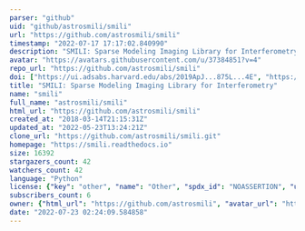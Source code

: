 ```yaml
---
parser: "github"
uid: "github/astrosmili/smili"
url: "https://github.com/astrosmili/smili"
timestamp: "2022-07-17 17:17:02.840990"
description: "SMILI: Sparse Modeling Imaging Library for Interferometry"
avatar: "https://avatars.githubusercontent.com/u/37384851?v=4"
repo_url: "https://github.com/astrosmili/smili"
doi: ["https://ui.adsabs.harvard.edu/abs/2019ApJ...875L...4E", "https://ui.adsabs.harvard.edu/abs/2019ascl.soft04005A/abstract"]
title: "SMILI: Sparse Modeling Imaging Library for Interferometry"
name: "smili"
full_name: "astrosmili/smili"
html_url: "https://github.com/astrosmili/smili"
created_at: "2018-03-14T21:15:31Z"
updated_at: "2022-05-23T13:24:21Z"
clone_url: "https://github.com/astrosmili/smili.git"
homepage: "https://smili.readthedocs.io"
size: 16392
stargazers_count: 42
watchers_count: 42
language: "Python"
license: {"key": "other", "name": "Other", "spdx_id": "NOASSERTION", "url": null, "node_id": "MDc6TGljZW5zZTA="}
subscribers_count: 6
owner: {"html_url": "https://github.com/astrosmili", "avatar_url": "https://avatars.githubusercontent.com/u/37384851?v=4", "login": "astrosmili", "type": "Organization"}
date: "2022-07-23 02:24:09.584858"
---
```

